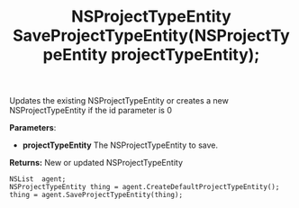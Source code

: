 ﻿---
uid: crmscript_ref_NSListAgent_SaveProjectTypeEntity
title: NSProjectTypeEntity SaveProjectTypeEntity(NSProjectTypeEntity projectTypeEntity);
intellisense: NSListAgent.SaveProjectTypeEntity
keywords: NSListAgent, SaveProjectTypeEntity
so.topic: reference
---
	  
Updates the existing NSProjectTypeEntity or creates a new NSProjectTypeEntity if the id parameter is 0
	  
**Parameters**:
 - **projectTypeEntity** The NSProjectTypeEntity to save.

**Returns:** New or updated NSProjectTypeEntity

```crmscript
NSList  agent;
NSProjectTypeEntity thing = agent.CreateDefaultProjectTypeEntity();
thing = agent.SaveProjectTypeEntity(thing);
```

